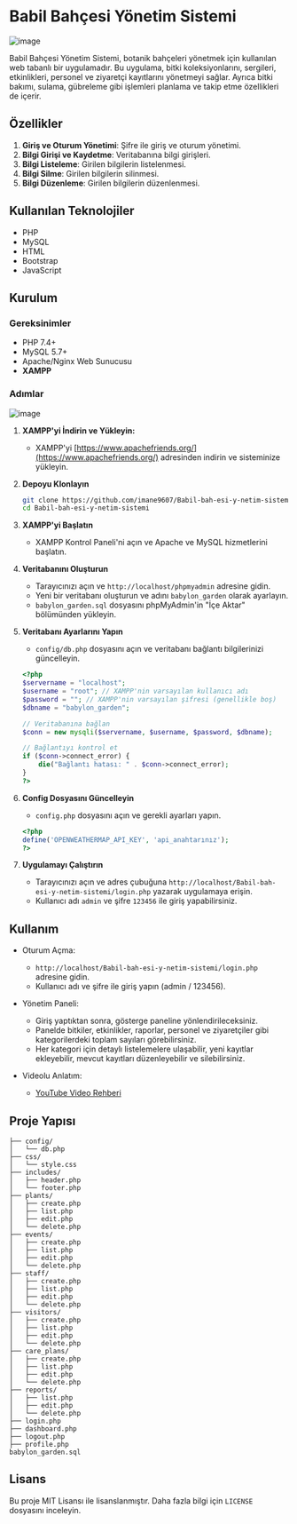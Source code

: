 # Babil Bahçesi Yönetim Sistemi

![image](https://github.com/imane9607/Babil-bah-esi-y-netim-sistemi/assets/168463900/01032cf9-9705-47b4-a10f-8c99a08ee2a6)

Babil Bahçesi Yönetim Sistemi, botanik bahçeleri yönetmek için kullanılan web tabanlı bir uygulamadır. Bu uygulama, bitki koleksiyonlarını, sergileri, etkinlikleri, personel ve ziyaretçi kayıtlarını yönetmeyi sağlar. Ayrıca bitki bakımı, sulama, gübreleme gibi işlemleri planlama ve takip etme özellikleri de içerir.

## Özellikler

1. **Giriş ve Oturum Yönetimi**: Şifre ile giriş ve oturum yönetimi.
2. **Bilgi Girişi ve Kaydetme**: Veritabanına bilgi girişleri.
3. **Bilgi Listeleme**: Girilen bilgilerin listelenmesi.
4. **Bilgi Silme**: Girilen bilgilerin silinmesi.
5. **Bilgi Düzenleme**: Girilen bilgilerin düzenlenmesi.

## Kullanılan Teknolojiler

- PHP
- MySQL
- HTML
- Bootstrap
- JavaScript

## Kurulum

### Gereksinimler

- PHP 7.4+
- MySQL 5.7+
- Apache/Nginx Web Sunucusu
- **XAMPP**

### Adımlar
![image](https://github.com/imane9607/Babil-bah-esi-y-netim-sistemi/assets/168463900/5926539f-1dcb-4dae-b1c5-0b3153fab4ed)


1. **XAMPP'yi İndirin ve Yükleyin:** 
   - XAMPP'yi [https://www.apachefriends.org/](https://www.apachefriends.org/) adresinden indirin ve sisteminize yükleyin.

2. **Depoyu Klonlayın**
   ```sh
   git clone https://github.com/imane9607/Babil-bah-esi-y-netim-sistemi.git
   cd Babil-bah-esi-y-netim-sistemi
   ```

3. **XAMPP'yi Başlatın**
   - XAMPP Kontrol Paneli'ni açın ve Apache ve MySQL hizmetlerini başlatın.

4. **Veritabanını Oluşturun**
   - Tarayıcınızı açın ve `http://localhost/phpmyadmin` adresine gidin.
   - Yeni bir veritabanı oluşturun ve adını `babylon_garden` olarak ayarlayın.
   - `babylon_garden.sql` dosyasını phpMyAdmin'in "İçe Aktar" bölümünden yükleyin.

5. **Veritabanı Ayarlarını Yapın**
   - `config/db.php` dosyasını açın ve veritabanı bağlantı bilgilerinizi güncelleyin.

   ```php
   <?php
   $servername = "localhost";
   $username = "root"; // XAMPP'nin varsayılan kullanıcı adı
   $password = ""; // XAMPP'nin varsayılan şifresi (genellikle boş)
   $dbname = "babylon_garden";

   // Veritabanına bağlan
   $conn = new mysqli($servername, $username, $password, $dbname);

   // Bağlantıyı kontrol et
   if ($conn->connect_error) {
       die("Bağlantı hatası: " . $conn->connect_error);
   }
   ?>
   ```

6. **Config Dosyasını Güncelleyin**
   - `config.php` dosyasını açın ve gerekli ayarları yapın.

   ```php
   <?php
   define('OPENWEATHERMAP_API_KEY', 'api_anahtarınız');
   ?>
   ```

7. **Uygulamayı Çalıştırın**
   - Tarayıcınızı açın ve adres çubuğuna `http://localhost/Babil-bah-esi-y-netim-sistemi/login.php` yazarak uygulamaya erişin.
   - Kullanıcı adı `admin` ve şifre `123456` ile giriş yapabilirsiniz.

## Kullanım

- Oturum Açma:
  - `http://localhost/Babil-bah-esi-y-netim-sistemi/login.php` adresine gidin.
  - Kullanıcı adı ve şifre ile giriş yapın (admin / 123456).

- Yönetim Paneli:
  - Giriş yaptıktan sonra, gösterge paneline yönlendirileceksiniz.
  - Panelde bitkiler, etkinlikler, raporlar, personel ve ziyaretçiler gibi kategorilerdeki toplam sayıları görebilirsiniz.
  - Her kategori için detaylı listelemelere ulaşabilir, yeni kayıtlar ekleyebilir, mevcut kayıtları düzenleyebilir ve silebilirsiniz.

- Videolu Anlatım:
  - [YouTube Video Rehberi](https://youtu.be/ornek_video_linki)

## Proje Yapısı

```plaintext
├── config/
│   └── db.php
├── css/
│   └── style.css
├── includes/
│   ├── header.php
│   └── footer.php
├── plants/
│   ├── create.php
│   ├── list.php
│   ├── edit.php
│   └── delete.php
├── events/
│   ├── create.php
│   ├── list.php
│   ├── edit.php
│   └── delete.php
├── staff/
│   ├── create.php
│   ├── list.php
│   ├── edit.php
│   └── delete.php
├── visitors/
│   ├── create.php
│   ├── list.php
│   ├── edit.php
│   └── delete.php
├── care_plans/
│   ├── create.php
│   ├── list.php
│   ├── edit.php
│   └── delete.php
├── reports/
│   ├── list.php
│   ├── edit.php
│   └── delete.php
├── login.php
├── dashboard.php
├── logout.php
├── profile.php
babylon_garden.sql
```

## Lisans

Bu proje MIT Lisansı ile lisanslanmıştır. Daha fazla bilgi için `LICENSE` dosyasını inceleyin.
